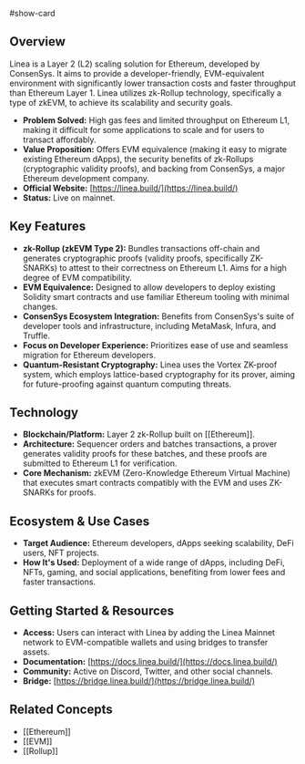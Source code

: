 #show-card

## Overview

Linea is a Layer 2 (L2) scaling solution for Ethereum, developed by ConsenSys. It aims to provide a developer-friendly, EVM-equivalent environment with significantly lower transaction costs and faster throughput than Ethereum Layer 1. Linea utilizes zk-Rollup technology, specifically a type of zkEVM, to achieve its scalability and security goals.

- **Problem Solved:** High gas fees and limited throughput on Ethereum L1, making it difficult for some applications to scale and for users to transact affordably.
- **Value Proposition:** Offers EVM equivalence (making it easy to migrate existing Ethereum dApps), the security benefits of zk-Rollups (cryptographic validity proofs), and backing from ConsenSys, a major Ethereum development company.
- **Official Website:** [https://linea.build/](https://linea.build/)
- **Status:** Live on mainnet.

## Key Features

- **zk-Rollup (zkEVM Type 2):** Bundles transactions off-chain and generates cryptographic proofs (validity proofs, specifically ZK-SNARKs) to attest to their correctness on Ethereum L1. Aims for a high degree of EVM compatibility.
- **EVM Equivalence:** Designed to allow developers to deploy existing Solidity smart contracts and use familiar Ethereum tooling with minimal changes.
- **ConsenSys Ecosystem Integration:** Benefits from ConsenSys's suite of developer tools and infrastructure, including MetaMask, Infura, and Truffle.
- **Focus on Developer Experience:** Prioritizes ease of use and seamless migration for Ethereum developers.
- **Quantum-Resistant Cryptography:** Linea uses the Vortex ZK-proof system, which employs lattice-based cryptography for its prover, aiming for future-proofing against quantum computing threats.

## Technology

- **Blockchain/Platform:** Layer 2 zk-Rollup built on [[Ethereum]].
- **Architecture:** Sequencer orders and batches transactions, a prover generates validity proofs for these batches, and these proofs are submitted to Ethereum L1 for verification.
- **Core Mechanism:** zkEVM (Zero-Knowledge Ethereum Virtual Machine) that executes smart contracts compatibly with the EVM and uses ZK-SNARKs for proofs.

## Ecosystem & Use Cases

- **Target Audience:** Ethereum developers, dApps seeking scalability, DeFi users, NFT projects.
- **How It's Used:** Deployment of a wide range of dApps, including DeFi, NFTs, gaming, and social applications, benefiting from lower fees and faster transactions.

## Getting Started & Resources

- **Access:** Users can interact with Linea by adding the Linea Mainnet network to EVM-compatible wallets and using bridges to transfer assets.
- **Documentation:** [https://docs.linea.build/](https://docs.linea.build/)
- **Community:** Active on Discord, Twitter, and other social channels.
- **Bridge:** [https://bridge.linea.build/](https://bridge.linea.build/)

## Related Concepts

- [[Ethereum]]
- [[EVM]]
- [[Rollup]]
